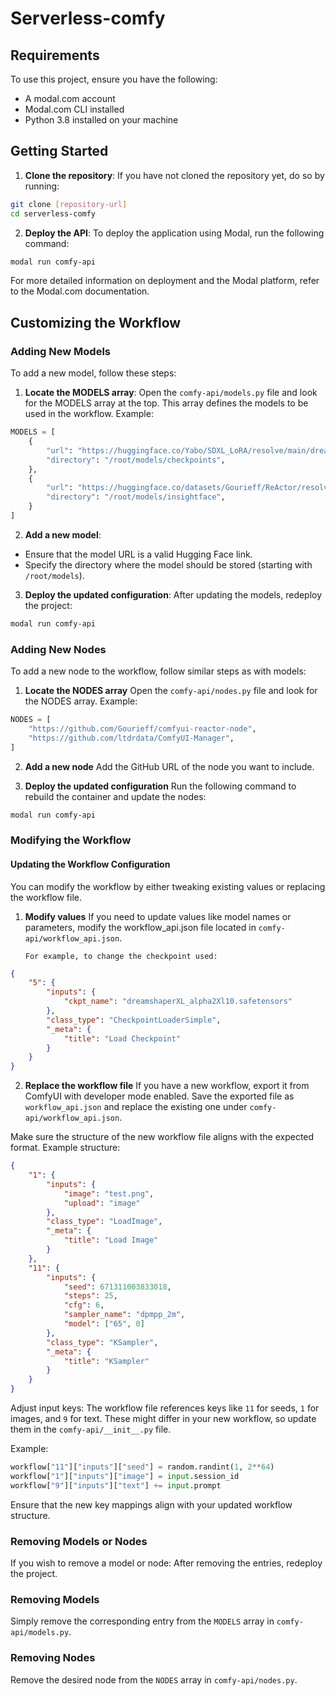 # Serverless-comfy

## Requirements

To use this project, ensure you have the following:

- A modal.com account
- Modal.com CLI installed
- Python 3.8 installed on your machine

## Getting Started

1. **Clone the repository**:
   If you have not cloned the repository yet, do so by running:

```bash
git clone [repository-url]
cd serverless-comfy
```

2. **Deploy the API**:
   To deploy the application using Modal, run the following command:

```bash
modal run comfy-api
```

For more detailed information on deployment and the Modal platform, refer to the Modal.com documentation.

## Customizing the Workflow

### Adding New Models

To add a new model, follow these steps:

1. **Locate the MODELS array**:
   Open the `comfy-api/models.py` file and look for the MODELS array at the top. This array defines the models to be used in the workflow. Example:

```python
MODELS = [
    {
        "url": "https://huggingface.co/Yabo/SDXL_LoRA/resolve/main/dreamshaperXL_alpha2Xl10.safetensors",
        "directory": "/root/models/checkpoints",
    },
    {
        "url": "https://huggingface.co/datasets/Gourieff/ReActor/resolve/main/models/inswapper_128.onnx",
        "directory": "/root/models/insightface",
    }
]
```

2. **Add a new model**:

- Ensure that the model URL is a valid Hugging Face link.
- Specify the directory where the model should be stored (starting with `/root/models`).

3. **Deploy the updated configuration**:
   After updating the models, redeploy the project:

```bash
modal run comfy-api
```

### Adding New Nodes

To add a new node to the workflow, follow similar steps as with models:

1. **Locate the NODES array**
   Open the `comfy-api/nodes.py` file and look for the NODES array. Example:

```python
NODES = [
    "https://github.com/Gourieff/comfyui-reactor-node",
    "https://github.com/ltdrdata/ComfyUI-Manager",
]
```

2. **Add a new node**
   Add the GitHub URL of the node you want to include.

3. **Deploy the updated configuration**
   Run the following command to rebuild the container and update the nodes:

```bash
modal run comfy-api
```

### Modifying the Workflow

#### Updating the Workflow Configuration

You can modify the workflow by either tweaking existing values or replacing the workflow file.

1.  **Modify values**
    If you need to update values like model names or parameters, modify the workflow_api.json file located in `comfy-api/workflow_api.json`.

        For example, to change the checkpoint used:

```json
{
	"5": {
		"inputs": {
			"ckpt_name": "dreamshaperXL_alpha2Xl10.safetensors"
		},
		"class_type": "CheckpointLoaderSimple",
		"_meta": {
			"title": "Load Checkpoint"
		}
	}
}
```

2. **Replace the workflow file**
   If you have a new workflow, export it from ComfyUI with developer mode enabled. Save the exported file as `workflow_api.json` and replace the existing one under `comfy-api/workflow_api.json`.

Make sure the structure of the new workflow file aligns with the expected format.
Example structure:

```json
{
	"1": {
		"inputs": {
			"image": "test.png",
			"upload": "image"
		},
		"class_type": "LoadImage",
		"_meta": {
			"title": "Load Image"
		}
	},
	"11": {
		"inputs": {
			"seed": 671311003833018,
			"steps": 25,
			"cfg": 6,
			"sampler_name": "dpmpp_2m",
			"model": ["65", 0]
		},
		"class_type": "KSampler",
		"_meta": {
			"title": "KSampler"
		}
	}
}
```

Adjust input keys: The workflow file references keys like `11` for seeds, `1` for images, and `9` for text. These might differ in your new workflow, so update them in the `comfy-api/__init__.py` file.

Example:

```python
workflow["11"]["inputs"]["seed"] = random.randint(1, 2**64)
workflow["1"]["inputs"]["image"] = input.session_id
workflow["9"]["inputs"]["text"] += input.prompt
```

Ensure that the new key mappings align with your updated workflow structure.

### Removing Models or Nodes

If you wish to remove a model or node:
After removing the entries, redeploy the project.

### Removing Models

Simply remove the corresponding entry from the `MODELS` array in `comfy-api/models.py`.

### Removing Nodes

Remove the desired node from the `NODES` array in `comfy-api/nodes.py`.
